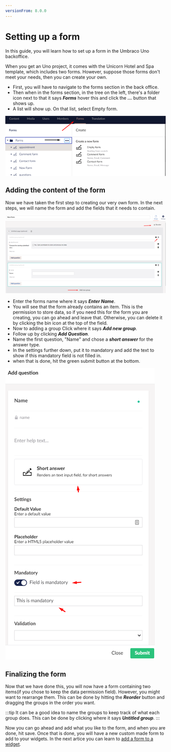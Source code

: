 ```yaml
---
versionFrom: 8.0.0
---
```


# Setting up a form

In this guide, you will learn how to set up a form in the Umbraco Uno backoffice. 

When you get an Uno project, it comes with the Unicorn Hotel and Spa template, which includes two forms. However, suppose those forms don't meet your needs, then you can create your own.

* First, you will have to navigate to the forms section in the back office.
* Then when in the forms section, in the tree on the left, there's a folder icon next to that it says ***Forms*** hover this and click the ***...*** button that shows up.
* A list will show up. On that list, select Empty form.

![This image shows the forms section and where to press for a new form](images/Forms-backoffice.png)

## Adding the content of the form

Now we have taken the first step to creating our very own form. In the next steps, we will name the form and add the fields that it needs to contain.

![An image showing the main view of the new form](images/Back-form.png)

* Enter the forms name where it says ***Enter Name***.
* You will see that the form already contains an item. This is the permission to store data, so if you need this for the form you are creating, you can go ahead and leave that. Otherwise, you can delete it by clicking the bin icon at the top of the field.
* Now to adding a group Click where it says ***Add new group***.
* Follow up by clicking ***Add Question***.
* Name the first question, "Name" and chose a ***short answer*** for the answer type.
* In the settings further down, put it to mandatory and add the text to show if this mandatory field is not filled in.
* when that is done, hit the green submit button at the bottom.

![This image shows Settings of the fields in the form](images/Settings-form.png)

## Finalizing the form

Now that we have done this, you will now have a form containing two items(if you chose to keep the data permission field). However, you might want to rearrange them. This can be done by hitting the ***Reorder*** button and dragging the groups in the order you want.

:::tip
It can be a good idea to name the groups to keep track of what each group does. This can be done by clicking where it says ***Untitled group***.
:::

Now you can go ahead and add what you like to the form, and when you are done, hit save. Once that is done, you will have a new custom made form to add to your widgets.
In the next artice you can learn to [add a form to a widget](../Adding-a-form-to-a-widget). 
